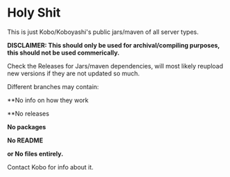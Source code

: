 # Holy Shit
This is just Kobo/Koboyashi's public jars/maven of all server types.

**DISCLAIMER: This should only be used for archival/compiling purposes, this should not be used commerically.**

Check the Releases for Jars/maven dependencies, will most likely reupload new versions if they are not updated so much.

Different branches may contain:

**No info on how they work

**No releases

**No packages**

**No README**

**or No files entirely.**

Contact Kobo for info about it.
